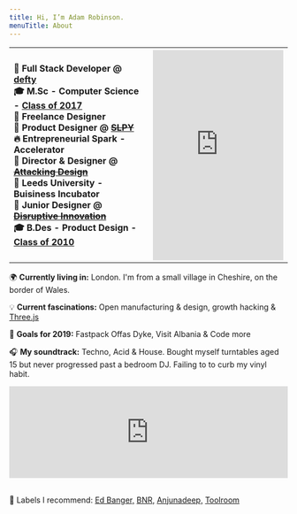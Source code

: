 ```yaml
---
title: Hi, I’m Adam Robinson.
menuTitle: About
---
```


<table style="width:100%">
  <tr>
    <th  align="left" padding-left: 80px; style="padding-right: 15px;" >

👔 Full Stack Developer @ [defty](https://defty.com/)<br>
🎓 M.Sc - Computer Science - [Class of 2017](https://www.birmingham.ac.uk/postgraduate/courses/taught/computer-science/computer-science.aspx)<br>
👔 Freelance Designer<br>
👔 Product Designer @ <strike>[SLPY](https://www.attackingpixels.com/SLPY-Wearable-Sleeping-Bag/)</strike><br>
🔥 Entrepreneurial Spark - Accelerator<br>
👔 Director & Designer @ <strike>[Attacking Design](https://www.attackingpixels.com/Attacking-Design/)</strike><br>
🐣 Leeds University - Buisiness Incubator<br>
👔 Junior Designer @ <strike>[Disruptive Innovation](http://www.disruptive-innovation.co.uk/)</strike><br>
🎓 B.Des - Product Design - [Class of 2010](https://engineering.leeds.ac.uk/product-design)

</th>
    <th style="width:50%" > <iframe id="adam-face-3d" width="100%" height="380" scrolling="no" frameborder="no" src="https://www.attackingpixels.com/1"></iframe> 
    </th> 
  </tr>
  
</table>

<script>

$(document).ready(function() {
  $('#adam-face-3d').load(function(){
    document.getElementById('adam-face-3d').contentDocument.location.reload(true);
  });
});
</script>
🌍 <strong>Currently living in:</strong> London. I'm from a small village in Cheshire, on the border of Wales. 

💡 <strong>Current fascinations:</strong> Open manufacturing & design, growth hacking & [Three.js](https://threejs.org/)
 
🥅 <strong>Goals for 2019:</strong> Fastpack Offas Dyke, Visit Albania & Code more

🎧 <strong>My soundtrack:</strong> Techno, Acid & House. Bought myself turntables aged 15 but never progressed past a bedroom DJ. Failing to to curb my vinyl habit. 

<iframe width="100%" height="166" scrolling="no" frameborder="no" allow="autoplay" src="https://w.soundcloud.com/player/?url=https%3A//api.soundcloud.com/tracks/156893117&color=%23ff5500&auto_play=false&hide_related=false&show_comments=true&show_user=true&show_reposts=false&show_teaser=true"></iframe>

<br>💽 Labels I recommend: [Ed Banger,](https://www.youtube.com/channel/UCR8zOlF04Q6gdZIeMtCJZgQ)
[BNR,](https://www.youtube.com/user/boysnoizerecofficial)
[Anjunadeep,](https://www.youtube.com/user/anjunadeep) 
[Toolroom](https://www.youtube.com/user/toolroomrecords)
